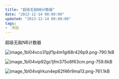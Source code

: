 ```yaml
---
title: "超级无敌NB计数器"
date: "2013-12-14 00:00:00"
updated: "2013-12-14 00:00:00"
tags:
-  闲扯
---
```



超级无敌NB计数器

[](/notename/ "archive 20131214")

![image_1bl04vco31pjf1p4m1gi68r426p9.png-790.1kB][1]

![image_1bl04vip92gc1jfm375o8f63cm.png-759.6kB][2]

![image_1bl04vqlrkun4ep62f46r9ma13.png-761.1kB][3]

  [1]: http://static.zybuluo.com/zwh8800/idbzm9nj847q2an1s6mz4ufd/image_1bl04vco31pjf1p4m1gi68r426p9.png
  [2]: http://static.zybuluo.com/zwh8800/akvs4uw9yck13f55at6rx5id/image_1bl04vip92gc1jfm375o8f63cm.png
  [3]: http://static.zybuluo.com/zwh8800/kdt4ni0n1ieycizgp7nks1ru/image_1bl04vqlrkun4ep62f46r9ma13.png
